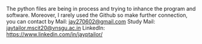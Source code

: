 The python files are being in process and trying to inhance the program and software. Moreover, I rarely used the Github so make further connection, you can contact by
Mail: jay270602@gmail.com
Study Mail: jaytailor.mscit20@vnsgu.ac.in
LinkedIn: https://www.linkedin.com/in/jayptailor/
